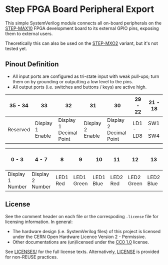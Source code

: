 <!--
SPDX-FileCopyrightText: 2021 Junde Yhi <junde@yhi.moe>
SPDX-License-Identifier: CC0-1.0
-->

# Step FPGA Board Peripheral Export

This simple SystemVerilog module connects all on-board peripherals on the [STEP-MAX10][step-max10] FPGA development board to its external GPIO pins, exposing them to external users.

Theoretically this can also be used on the [STEP-MXO2][step-mxo2] variant, but it's not tested yet.

[step-max10]: http://www.stepfpga.org/step-max10-development-board/
[step-mxo2]: http://www.stepfpga.org/step-mxo2-development-board/

## Pinout Definition

- All input ports are configured as tri-state input with weak pull-ups; turn them on by grounding or outputting a low level to the pins.
- All output ports (i.e. switches and buttons / keys) are active high.

|35 - 34|33|32|31|30|29 - 22|21 - 18|
|-|-|-|-|-|-|-|
|Reserved|Display 1 Enable|Display 1 Decimal Point|Display 2 Enable|Display 2 Decimal Point|LD1 - LD8|SW1 - SW4|

|0 - 3|4 - 7|8|9|10|11|12|13|14 - 17|
|-|-|-|-|-|-|-|-|-|
|Display 1 Number|Display 2 Number|LED1 Red|LED1 Green|LED1 Blue|LED2 Red|LED2 Green|LED2 Blue|K1 - K4|

## License

See the comment header on each file or the correspoding `.license` file for licensing information. In general:

- The hardware design (i.e. SystemVerilog files) of this project is licensed under the CERN Open Hardware Licence Version 2 - Permissive.
- Other documentations are (un)licensed under the [CC0 1.0][cc0] license.

See [LICENSES/](LICENSES/) for the full license texts. Alternatively, [LICENSE](LICENSE) is provided for non-REUSE practices.

[reuse]: https://reuse.software/
[cc0]: https://creativecommons.org/publicdomain/zero/1.0/
